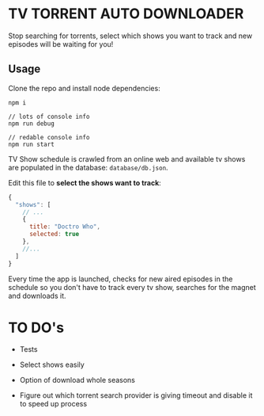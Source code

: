 # TV TORRENT AUTO DOWNLOADER

Stop searching for torrents, select which shows you want to track and new episodes will be waiting for you!

## Usage

Clone the repo and install node dependencies:

```
npm i

// lots of console info
npm run debug

// redable console info
npm run start
```

TV Show schedule is crawled from an online web and available tv shows are populated in the database: `database/db.json`. 

Edit this file to **select the shows want to track**:

```javascript
{
  "shows": [
    // ...
    {
      title: "Doctro Who",
      selected: true
    },
    //...
  ]
}
```

Every time the app is launched, checks for new aired episodes in the schedule so you don't have to track every tv show, searches for the magnet and downloads it.


# TO DO's

- Tests
  
- Select shows easily
  
- Option of download whole seasons

- Figure out which torrent search provider is giving timeout and disable it to speed up process

